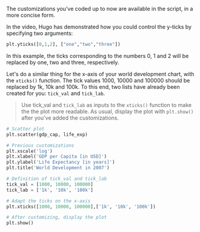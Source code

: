 The customizations you've coded up to now are available in the script, in a more concise form.

In the video, Hugo has demonstrated how you could control the y-ticks by specifying two arguments:

```py
plt.yticks([0,1,2], ["one","two","three"])
```

In this example, the ticks corresponding to the numbers 0, 1 and 2 will be replaced by one, two and three, respectively.

Let's do a similar thing for the x-axis of your world development chart, with the `xticks()` function. The tick values 1000, 10000 and 100000 should be replaced by 1k, 10k and 100k. To this end, two lists have already been created for you: `tick_val` and `tick_lab`.

> Use tick_val and `tick_lab` as inputs to the `xticks()` function to make the the plot more readable.
As usual, display the plot with `plt.show()` after you've added the customizations.

```py
# Scatter plot
plt.scatter(gdp_cap, life_exp)

# Previous customizations
plt.xscale('log') 
plt.xlabel('GDP per Capita [in USD]')
plt.ylabel('Life Expectancy [in years]')
plt.title('World Development in 2007')

# Definition of tick_val and tick_lab
tick_val = [1000, 10000, 100000]
tick_lab = ['1k', '10k', '100k']

# Adapt the ticks on the x-axis
plt.xticks([1000, 10000, 100000],['1k', '10k', '100k'])

# After customizing, display the plot
plt.show()
```